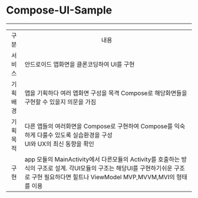 # Compose-UI-Sample

---
<table>
    <tr>
        <td style="text-align: center;">구분</td>
        <td style="text-align: center;">내용</td>
    </tr>
    <tr>
        <td style="text-align: center;">서비스</td>
        <td>안드로이드 앱화면을 클론코딩하여 UI를 구현</td>
    </tr>
    <tr>
        <td style="text-align: center;">기획배경</td>
        <td>앱을 기획하다 여러 앱화면 구성을 목격 Compose로 해당화면들을 구현할 수 있을지 의문을 가짐</td>
    </tr>
    <tr>
        <td style="text-align: center;">기획목적</td>
        <td>다른 앱들의 여러화면을 Compose로 구현하여 Compose를 익숙하게 다룰수 있도록 실습환경을 구성<br/>UI와 UX의 최신 동향을 확인</td>
    </tr>
    <tr>
        <td style="text-align: center;">구현</td>
        <td>app 모듈의 MainActivity에서 다른모듈의 Activity를 호출하는 방식의 구조로 설계. 각UI모듈의 구조는 해당UI를 구현하기쉬운 구조로 구현 필요하다면 힐트나 ViewModel MVP,MVVM,MVI의 형태를 이용</td>
    </tr>
</table>
